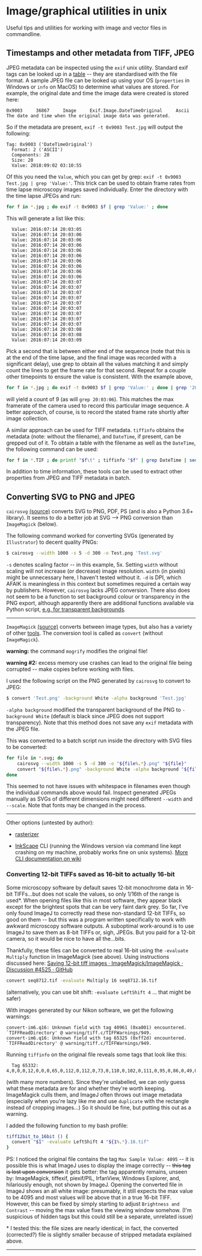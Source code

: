 # Image/graphical utilities in unix

Useful tips and utilities for working with image and vector files in commandline.

## Timestamps and other metadata from TIFF, JPEG

JPEG metadata can be inspected using the `exif` unix utility. Standard exif tags can be looked up in a [table](https://exiv2.org/tags.html) -- they are standardised with the file format. A sample JPEG file can be looked up using your OS (`properties` in Windows or `info` on MacOS) to determine what values are stored. For example, the original date and time the image data were created is stored here:

`0x9003     36867     Image     Exif.Image.DateTimeOriginal     Ascii     The date and time when the original image data was generated.`

So if the metadata are present, `exif -t 0x9003 Test.jpg` will output the following:

```
Tag: 0x9003 ('DateTimeOriginal')
  Format: 2 ('ASCII')
  Components: 20
  Size: 20
  Value: 2018:09:02 03:10:55
```

Of this you need the `Value`, which you can get by grep: `exif -t 0x9003 Test.jpg | grep 'Value:'`. This trick can be used to obtain frame rates from time lapse microscopy images saved individually. Enter the directory with the time lapse JPEGs and run:

```bash
for f in *.jpg ; do exif -t 0x9003 $f | grep 'Value:' ; done
```

This will generate a list like this:

```
  Value: 2016:07:14 20:03:05
  Value: 2016:07:14 20:03:06
  Value: 2016:07:14 20:03:06
  Value: 2016:07:14 20:03:06
  Value: 2016:07:14 20:03:06
  Value: 2016:07:14 20:03:06
  Value: 2016:07:14 20:03:06
  Value: 2016:07:14 20:03:06
  Value: 2016:07:14 20:03:06
  Value: 2016:07:14 20:03:06
  Value: 2016:07:14 20:03:07
  Value: 2016:07:14 20:03:07
  Value: 2016:07:14 20:03:07
  Value: 2016:07:14 20:03:07
  Value: 2016:07:14 20:03:07
  Value: 2016:07:14 20:03:07
  Value: 2016:07:14 20:03:07
  Value: 2016:07:14 20:03:07
  Value: 2016:07:14 20:03:07
  Value: 2016:07:14 20:03:08
  Value: 2016:07:14 20:03:08
  Value: 2016:07:14 20:03:09
```

Pick a second that is between either end of the sequence (note that this is at the end of the time lapse, and the final image was recorded with a significant delay), use grep to obtain all the values matching it and simply count the lines to get the frame rate for that second. Repeat for a couple other timepoints to ensure the value is consistent. With the example above,

```bash
for f in *.jpg ; do exif -t 0x9003 $f | grep 'Value:' ; done | grep '20:03:07' | wc -l
```

will yield a count of 9 (as will `grep 20:03:06`). This matches the max framerate of the camera used to record this particular image sequence. A better approach, of course, is to record the stated frame rate shortly after image collection.

A similar approach can be used for TIFF metadata. `tiffinfo` obtains the metadata (note: without the filename), and `DateTime`, if present, can be grepped out of it. To obtain a table with the filename as well as the `DateTime`, the following command can be used:

```bash
for f in *.TIF ; do printf "$f\t" ; tiffinfo "$f" | grep DateTime | sed 's/^.* //'; done
```

In addition to time information, these tools can be used to extract other properties from JPEG and TIFF metadata in batch. 

## Converting SVG to PNG and JPEG

`cairosvg` [(source)](https://cairosvg.org/) converts SVG to PNG, PDF, PS (and is also a Python 3.6+ library). It seems to do a better job at SVG --> PNG conversion than `ImageMagick` (below).

The following command worked for converting SVGs (generated by `Illustrator`) to decent quality PNGs:

```bash
$ cairosvg --width 1000 -s 5 -d 300 -o Test.png 'Test.svg'
```

`-s` denotes scaling factor -- in this example, 5x. Setting `width` without scaling will not increase (or decrease) image resolution. `width` (in pixels) might be unnecessary here, I haven't tested without it. `-d` is DPI, which AFAIK is meaningless in this context but sometimes required a certain way by publishers. However, `cairosvg` lacks JPEG conversion. There also does not seem to be a function to set background colour or transparency in the PNG export, although apparently there are additional functions available via Python script, [e.g. for transparent backgrounds](https://stackoverflow.com/questions/48323809/cairo-library-produce-a-png-file-with-white-background).

---

`ImageMagick` [(source)](https://www.imagemagick.org/script/download.php) converts between image types, but also has a variety of other [tools](https://www.imagemagick.org/script/command-line-tools.php). The conversion tool is called as `convert` (without `ImageMagick`).

**warning:** the command `mogrify` modifies the original file!

**warning #2:** excess memory use crashes can lead to the original file being corrupted -- make copies before working with files.

I used the following script on the PNG generated by `cairosvg` to convert to JPEG:

```bash
$ convert 'Test.png' -background White -alpha background 'Test.jpg'
```

`-alpha background` modified the transparent background of the PNG to `-background White` (default is black since JPEG does not support transparency). Note that this method does not save any `exif` metadata with the JPEG file. 

This was converted to a batch script run inside the directory with SVG files to be converted:

```bash
for file in *.svg; do
    cairosvg --width 1000 -s 5 -d 300 -o "${file%.*}.png" "${file}"
    convert "${file%.*}.png" -background White -alpha background "${file%.*}.jpg" 
done
```

This seemed to not have issues with whitespace in filenames even though the individual commands above would fail. Inspect generated JPEGs manually as SVGs of different dimensions might need different `--width` and `--scale`. Note that fonts may be changed in the process.

---

Other options (untested by author):

- [rasterizer](https://manpages.ubuntu.com/manpages/jammy/man1/rasterizer.1.html)

- [InkScape](https://inkscape.org/doc/inkscape-man.html) CLI (running the Windows version via command line kept crashing on my machine, probably works fine on unix systems). [More CLI documentation on wiki](https://wiki.inkscape.org/wiki/Using_the_Command_Line)

### Converting 12-bit TIFFs saved as 16-bit to actually 16-bit

Some microscopy software by default saves 12-bit monochrome data in 16-bit TIFFs...but does not scale the values, so only 1/16th of the range is used\*. When opening files like this in most software, they appear black except for the brightest spots that can be very faint dark grey. So far, I've only found ImageJ to correctly read these non-standard 12-bit TIFFs, so good on them -- but this was a program written specifically to work with awkward microscopy software outputs. A suboptimal work-around is to use ImageJ to save them as 8-bit TIFFs or, sigh, JPEGs. But you paid for a 12-bit camera, so it would be nice to have all the...bits.

Thankfully, these files can be converted to real 16-bit using the `-evaluate Multiply` function in ImageMagick (see above). Using instructions discussed here: [Saving 12-bit tiff images · ImageMagick/ImageMagick · Discussion #4525 · GitHub](https://github.com/ImageMagick/ImageMagick/discussions/4525)

```bash
convert seq8712.tif -evaluate Multiply 16 seq8712.16.tif
```

(alternatively, you can use bit shift: `-evaluate LeftShift 4` ... that might be safer)

With images generated by our Nikon software, we get the following warnings:

```
convert-im6.q16: Unknown field with tag 40961 (0xa001) encountered. `TIFFReadDirectory' @ warning/tiff.c/TIFFWarnings/949.
convert-im6.q16: Unknown field with tag 65325 (0xff2d) encountered. `TIFFReadDirectory' @ warning/tiff.c/TIFFWarnings/949.
```

Running `tiffinfo` on the original file reveals some tags that look like this:

```
  Tag 65332: 4,0,0,0,12,0,0,0,65,0,112,0,112,0,73,0,110,0,102,0,111,0,95,0,86,0,49,0,95,0,48,0,220,3,0,0,40,1,0,0,14,0,0,0,67,0,117,0,115,0,116,0,111,0,109,0,68,0,97,0,116,0,97,0,86,0,50,0,95,0,48,0,40,3,0,0,4,5,0,0,25,
```

(with many more numbers). Since they're unlabelled, we can only guess what these metadata are for and whether they're worth keeping. ImageMagick culls them, and ImageJ often throws out image metadata (especially when you're lazy like me and use `duplicate` with the rectangle instead of cropping images...) So it should be fine, but putting this out as a warning.

I added the following function to my bash profile:

```bash
tiff12bit_to_16bit () {
  convert "$1" -evaluate LeftShift 4 "${1%.*}.16.tif"
}
```

PS: I noticed the original file contains the tag `Max Sample Value: 4095` -- it is possible this is what ImageJ uses to display the image correctly -- ~~this tag is lost upon conversion~~ it gets better: the tag apparently remains, unseen by: ImageMagick, tiffexif, piexif/PIL, IrfanView, Windows Explorer, and, hilariously enough, not shown by ImageJ. Opening the converted file in ImageJ shows an all white image: presumably, it still expects the max value to be 4095 and most values will be above that in a true 16-bit TIFF. However, this can be fixed by simply starting to adjust `Brightness and Contrast` -- moving the max value fixes the viewing window somehow. (I'm suspicious of hidden tags but this could still be a separate, unrelated issue)

\* I tested this: the file sizes are nearly identical; in fact, the converted (corrected?) file is slightly smaller because of stripped metadata explained above.

---






